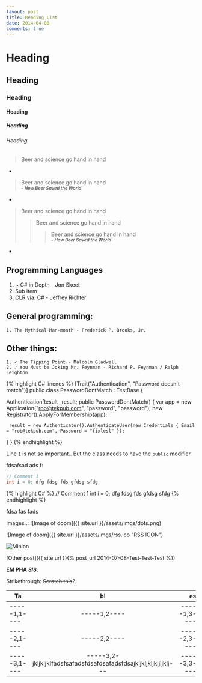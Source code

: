 ```yaml
---
layout: post
title: Reading List
date: 2014-04-08
comments: true
---
```


# Heading

## Heading

### Heading

#### Heading

##### Heading

###### Heading

> Beer and science go hand in hand

-

> Beer and science go hand in hand <br>
> <small> - ***How Beer Saved the World*** </small>

-

> Beer and science go hand in hand
>> Beer and science go hand in hand
>>> Beer and science go hand in hand <br>
>>> <small> - ***How Beer Saved the World*** </small>

-
## Programming Languages

1. ~ C# in Depth - Jon Skeet
  1. Sub item
2. CLR via. C# - Jeffrey Richter

## General programming:

    1. The Mythical Man-month - Frederick P. Brooks, Jr.

## Other things:

    1. ✓ The Tipping Point - Malcolm Gladwell
    2. ✓ You Must be Joking Mr. Feynman - Richard P. Feynman / Ralph Leighton

<!--mo re-->

{% highlight C# linenos %}
[Trait("Authentication", "Password doesn't match")]
public class PasswordDontMatch : TestBase {

  AuthenticationResult _result;
  public PasswordDontMatch() {
    var app = new Application("rob@tekpub.com", "password", "password");
    new Registrator().ApplyForMembership(app);

    _result = new Authenticator().AuthenticateUser(new Credentials { Email = "rob@tekpub.com", Password = "fixlesl" });

  }
}
{% endhighlight %}

Line `1` is not so important.. But the class needs to have the `public` modifier.

fdsafsad ads f: 

```csharp
// Comment 1
int i = 0; dfg fdsg fds gfdsg sfdg 
```


{% highlight C# %}
// Comment 1
int i = 0; dfg fdsg fds gfdsg sfdg 
{% endhighlight %}

fdsa fas fads 

Images..:
![Image of doom]({{ site.url }}/assets/imgs/dots.png)

![Image of doom]({{ site.url }}/assets/imgs/rss.ico "RSS ICON")

![Minion](http://octodex.github.com/images/minion.png "Minion")

[Other post]({{ site.url }}{% post_url 2014-07-08-Test-Test-Test %})


 **EM PHA _SIS_**.

Strikethrough: <del>Scratch this</del>?

| Ta        |     bl       |  es |
| ------------- |:-------------:| -----:|
| -----1,1----  | -----1,2---- | -----1,3---- |
| -----2,1----  | -----2,2----      |   -----2,3---- |
| -----3,1----  | -----3,2-jkljkljklfadsfsafadsfdsafdsafadsfdsajkljkljkljkljljklj---   |  -----3,3---- |
